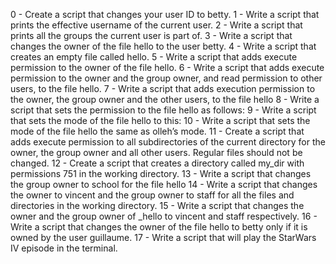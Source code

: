 0 - Create a script that changes your user ID to betty. 1 - Write a script that prints the effective username of the current user. 2 - Write a script that prints all the groups the current user is part of. 3 - Write a script that changes the owner of the file hello to the user betty. 4 - Write a script that creates an empty file called hello. 5 - Write a script that adds execute permission to the owner of the file hello. 6 - Write a script that adds execute permission to the owner and the group owner, and read permission to other users, to the file hello. 7 - Write a script that adds execution permission to the owner, the group owner and the other users, to the file hello 8 - Write a script that sets the permission to the file hello as follows: 9 - Write a script that sets the mode of the file hello to this: 10 - Write a script that sets the mode of the file hello the same as olleh’s mode. 11 - Create a script that adds execute permission to all subdirectories of the current directory for the owner, the group owner and all other users. Regular files should not be changed. 12 - Create a script that creates a directory called my_dir with permissions 751 in the working directory. 13 - Write a script that changes the group owner to school for the file hello 14 - Write a script that changes the owner to vincent and the group owner to staff for all the files and directories in the working directory. 15 - Write a script that changes the owner and the group owner of _hello to vincent and staff respectively. 16 - Write a script that changes the owner of the file hello to betty only if it is owned by the user guillaume. 17 - Write a script that will play the StarWars IV episode in the terminal.
